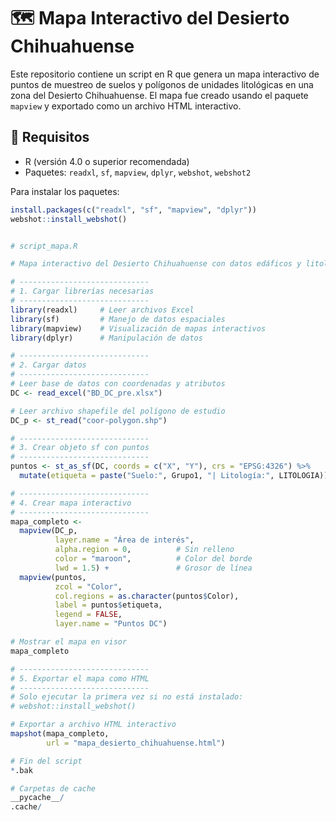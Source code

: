 # 🗺️ Mapa Interactivo del Desierto Chihuahuense

Este repositorio contiene un script en R que genera un mapa interactivo de puntos de muestreo de suelos y polígonos de unidades litológicas en una zona del Desierto Chihuahuense. El mapa fue creado usando el paquete `mapview` y exportado como un archivo HTML interactivo.

## 🧪 Requisitos

- R (versión 4.0 o superior recomendada)
- Paquetes: `readxl`, `sf`, `mapview`, `dplyr`, `webshot`, `webshot2`

Para instalar los paquetes:

```r
install.packages(c("readxl", "sf", "mapview", "dplyr"))
webshot::install_webshot()


# script_mapa.R

# Mapa interactivo del Desierto Chihuahuense con datos edáficos y litológicos

# -----------------------------
# 1. Cargar librerías necesarias
# -----------------------------
library(readxl)     # Leer archivos Excel
library(sf)         # Manejo de datos espaciales
library(mapview)    # Visualización de mapas interactivos
library(dplyr)      # Manipulación de datos

# -----------------------------
# 2. Cargar datos
# -----------------------------
# Leer base de datos con coordenadas y atributos
DC <- read_excel("BD_DC_pre.xlsx")

# Leer archivo shapefile del polígono de estudio
DC_p <- st_read("coor-polygon.shp")

# -----------------------------
# 3. Crear objeto sf con puntos
# -----------------------------
puntos <- st_as_sf(DC, coords = c("X", "Y"), crs = "EPSG:4326") %>%
  mutate(etiqueta = paste("Suelo:", Grupo1, "| Litología:", LITOLOGIA))

# -----------------------------
# 4. Crear mapa interactivo
# -----------------------------
mapa_completo <- 
  mapview(DC_p,
          layer.name = "Área de interés",
          alpha.region = 0,          # Sin relleno
          color = "maroon",          # Color del borde
          lwd = 1.5) +               # Grosor de línea
  mapview(puntos,
          zcol = "Color",
          col.regions = as.character(puntos$Color),
          label = puntos$etiqueta,
          legend = FALSE,
          layer.name = "Puntos DC")

# Mostrar el mapa en visor
mapa_completo

# -----------------------------
# 5. Exportar el mapa como HTML
# -----------------------------
# Solo ejecutar la primera vez si no está instalado:
# webshot::install_webshot()

# Exportar a archivo HTML interactivo
mapshot(mapa_completo,
        url = "mapa_desierto_chihuahuense.html")

# Fin del script
*.bak

# Carpetas de cache
__pycache__/
.cache/
